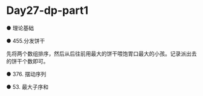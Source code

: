 # Day27-dp-part1
● 理论基础 


● 455.分发饼干

先将两个数组排序，然后从后往前用最大的饼干喂饱胃口最大的小孩。记录派出去的饼干个数即可。

● 376. 摆动序列 


● 53. 最大子序和 
